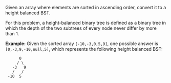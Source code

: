 Given an array where elements are sorted in ascending order, convert it to a height balanced BST.

For this problem, a height-balanced binary tree is defined as a binary tree in which the depth of the two subtrees of every node never differ by more than 1.

**Example:** Given the sorted array `[-10,-3,0,5,9]`, one possible answer is `[0,-3,9,-10,null,5]`, which represents the following height balanced BST:

```
      0
     / \
   -3   9
   /   /
 -10  5
```
